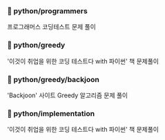 ### 📁 python/programmers
프로그래머스 코딩테스트 문제 풀이

### 📁 python/greedy
'이것이 취업을 위한 코딩 테스트다 with 파이썬' 책 문제풀이

### 📁 python/greedy/backjoon
'Backjoon' 사이트 Greedy 알고리즘 문제 풀이

### 📁 python/implementation
'이것이 취업을 위한 코딩 테스트다 with 파이썬' 책 문제풀이